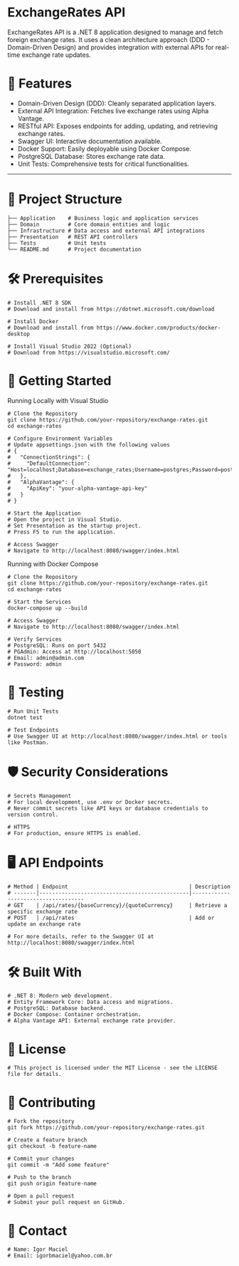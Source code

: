 # ExchangeRates API

ExchangeRates API is a .NET 8 application designed to manage and fetch foreign exchange rates. It uses a clean architecture approach (DDD - Domain-Driven Design) and provides integration with external APIs for real-time exchange rate updates.

# 🌟 Features

- Domain-Driven Design (DDD): Cleanly separated application layers.
- External API Integration: Fetches live exchange rates using Alpha Vantage.
- RESTful API: Exposes endpoints for adding, updating, and retrieving exchange rates.
- Swagger UI: Interactive documentation available.
- Docker Support: Easily deployable using Docker Compose.
- PostgreSQL Database: Stores exchange rate data.
- Unit Tests: Comprehensive tests for critical functionalities.

---

# 📂 Project Structure

```
├── Application    # Business logic and application services
├── Domain         # Core domain entities and logic
├── Infrastructure # Data access and external API integrations
├── Presentation   # REST API controllers
├── Tests          # Unit tests
└── README.md      # Project documentation
```

# 🛠️ Prerequisites
```
# Install .NET 8 SDK
# Download and install from https://dotnet.microsoft.com/download

# Install Docker
# Download and install from https://www.docker.com/products/docker-desktop

# Install Visual Studio 2022 (Optional)
# Download from https://visualstudio.microsoft.com/
```

# 🚀 Getting Started

Running Locally with Visual Studio

```
# Clone the Repository
git clone https://github.com/your-repository/exchange-rates.git
cd exchange-rates

# Configure Environment Variables
# Update appsettings.json with the following values
# {
#   "ConnectionStrings": {
#     "DefaultConnection": "Host=localhost;Database=exchange_rates;Username=postgres;Password=postgres"
#   },
#   "AlphaVantage": {
#     "ApiKey": "your-alpha-vantage-api-key"
#   }
# }

# Start the Application
# Open the project in Visual Studio.
# Set Presentation as the startup project.
# Press F5 to run the application.

# Access Swagger
# Navigate to http://localhost:8080/swagger/index.html
```
Running with Docker Compose
```
# Clone the Repository
git clone https://github.com/your-repository/exchange-rates.git
cd exchange-rates

# Start the Services
docker-compose up --build

# Access Swagger
# Navigate to http://localhost:8080/swagger/index.html

# Verify Services
# PostgreSQL: Runs on port 5432
# PGAdmin: Access at http://localhost:5050
# Email: admin@admin.com
# Password: admin
```

# 🧪 Testing

```
# Run Unit Tests
dotnet test

# Test Endpoints
# Use Swagger UI at http://localhost:8080/swagger/index.html or tools like Postman.
```

# 🛡️ Security Considerations
```
# Secrets Management
# For local development, use .env or Docker secrets.
# Never commit secrets like API keys or database credentials to version control.

# HTTPS
# For production, ensure HTTPS is enabled.
```

# 🖥️ API Endpoints
```
# Method | Endpoint                                      | Description
# -------|-----------------------------------------------|------------------------------------
# GET    | /api/rates/{baseCurrency}/{quoteCurrency}     | Retrieve a specific exchange rate
# POST   | /api/rates                                    | Add or update an exchange rate

# For more details, refer to the Swagger UI at http://localhost:8080/swagger/index.html
```

# 🛠️ Built With
```
# .NET 8: Modern web development.
# Entity Framework Core: Data access and migrations.
# PostgreSQL: Database backend.
# Docker Compose: Container orchestration.
# Alpha Vantage API: External exchange rate provider.
```

# 📜 License
```
# This project is licensed under the MIT License - see the LICENSE file for details.
```

# 🤝 Contributing
```
# Fork the repository
git fork https://github.com/your-repository/exchange-rates.git

# Create a feature branch
git checkout -b feature-name

# Commit your changes
git commit -m "Add some feature"

# Push to the branch
git push origin feature-name

# Open a pull request
# Submit your pull request on GitHub.
```

# 📧 Contact
```
# Name: Igor Maciel
# Email: igorbmaciel@yahoo.com.br
```
